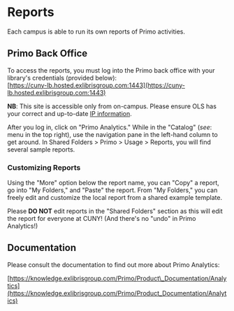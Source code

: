 # Reports

Each campus is able to run its own reports of Primo activities.

## **Primo Back Office**

To access the reports, you must log into the Primo back office with your library's credentials \(provided below\):  
 [https://cuny-lb.hosted.exlibrisgroup.com:1443](https://cuny-lb.hosted.exlibrisgroup.com:1443)

**NB**: This site is accessible only from on-campus. Please ensure OLS has your correct and up-to-date [IP information](https://ols-support.cuny.edu/?q=libraries/ip-ranges).

After you log in, click on "Primo Analytics." While in the "Catalog" \(_see_: menu in the top right\), use the navigation pane in the left-hand column to get around. In Shared Folders &gt; Primo &gt; Usage &gt; Reports, you will find several sample reports.

### **Customizing Reports**

Using the "More" option below the report name, you can "Copy" a report, go into "My Folders," and "Paste" the report. From "My Folders," you can freely edit and customize the local report from a shared example template.

Please **DO NOT** edit reports in the "Shared Folders" section as this will edit the report for everyone at CUNY! \(And there's no "undo" in Primo Analytics!\)

## **Documentation**

Please consult the documentation to find out more about Primo Analytics:

[https://knowledge.exlibrisgroup.com/Primo/Product\_Documentation/Analytics](https://knowledge.exlibrisgroup.com/Primo/Product_Documentation/Analytics)

